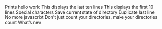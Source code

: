 Prints hello world
This displays the last ten lines
This displays the first 10 lines 
Special characters
Save current state of directory
Duplicate last line
No more javascript
 Don't just count your directories, make your directories count
What’s new
